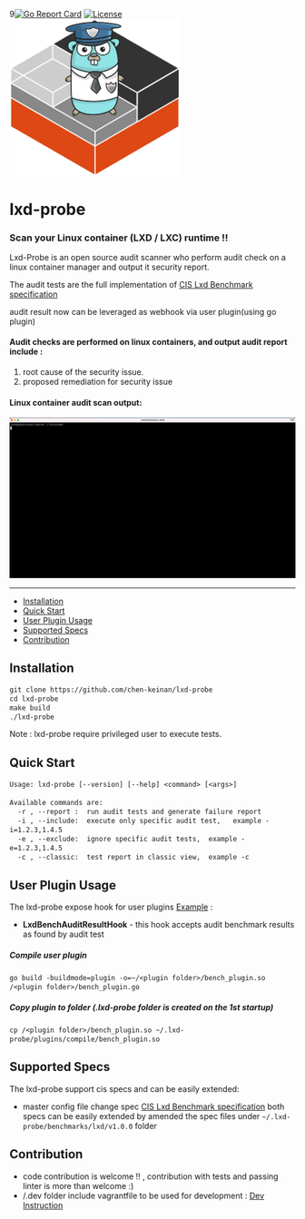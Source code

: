 9[![Go Report Card](https://goreportcard.com/badge/github.com/chen-keinan/lxd-probe)](https://goreportcard.com/report/github.com/chen-keinan/lxd-probe)
[![License](https://img.shields.io/badge/License-Apache%202.0-blue.svg)](https://github.com/chen-keinan/lxd-probe/blob/main/LICENSE)
<br><img src="./pkg/img/lxd-gopher.png" width="300" alt="lxd-probe logo"><br>
# lxd-probe

###  Scan your Linux container (LXD / LXC) runtime !!
Lxd-Probe is an open source audit scanner who perform audit check on a linux container manager and output it security report.

The audit tests are the full implementation of [CIS Lxd Benchmark specification](https://www.cisecurity.org/benchmark/lxd/) <br>

audit result now can be leveraged as webhook via user plugin(using go plugin)
#### Audit checks are performed on linux containers, and output audit report include :
 1.  root cause of the security issue.
 2. proposed remediation for security issue

#### Linux container audit scan output:
![lxd-probe](./pkg/img/lxd-probe.gif)


--------------------------------------------------------------------------------------------------------

* [Installation](#installation)
* [Quick Start](#quick-start)
* [User Plugin Usage](#user-plugin-usage)
* [Supported Specs](#supported-specs)
* [Contribution](#Contribution)

## Installation

```
git clone https://github.com/chen-keinan/lxd-probe
cd lxd-probe
make build
./lxd-probe
```

Note : lxd-probe require privileged user to execute tests.

## Quick Start

```
Usage: lxd-probe [--version] [--help] <command> [<args>]

Available commands are:
  -r , --report :  run audit tests and generate failure report
  -i , --include:  execute only specific audit test,   example -i=1.2.3,1.4.5
  -e , --exclude:  ignore specific audit tests,  example -e=1.2.3,1.4.5
  -c , --classic:  test report in classic view,  example -c

```
## User Plugin Usage
The lxd-probe expose hook for user plugins [Example](https://github.com/chen-keinan/lxd-probe/tree/master/examples/plugins) :
- **LxdBenchAuditResultHook** - this hook accepts audit benchmark results as found by audit test

##### Compile user plugin
```
go build -buildmode=plugin -o=~/<plugin folder>/bench_plugin.so /<plugin folder>/bench_plugin.go
```
##### Copy plugin to folder (.lxd-probe folder is created on the 1st startup)
```
cp /<plugin folder>/bench_plugin.so ~/.lxd-probe/plugins/compile/bench_plugin.so
```
## Supported Specs
The lxd-probe support cis specs and can be easily extended:
- master config file change spec [CIS Lxd Benchmark specification](https://www.cisecurity.org/benchmark/lxd/)
both specs can be easily extended by amended the spec files under ```~/.lxd-probe/benchmarks/lxd/v1.0.0``` folder

## Contribution
- code contribution is welcome !! , contribution with tests and passing linter is more than welcome :)
- /.dev folder include vagrantfile to be used for development : [Dev Instruction](https://github.com/chen-keinan/lxd-probe/tree/master/.dev)
